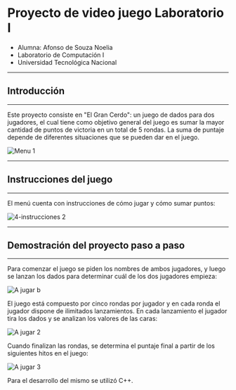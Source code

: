 # Proyecto de video juego Laboratorio I 


- Alumna: Afonso de Souza Noelia
- Laboratorio de Computación I
- Universidad Tecnológica Nacional 



----------------
## Introducción
----------------

Este proyecto consiste en "El Gran Cerdo": un juego de dados para dos jugadores, el cual tiene como objetivo general del juego es sumar la mayor cantidad de puntos de victoria en un total de 5 rondas. La suma de puntaje depende de diferentes situaciones que se pueden dar en el juego. 

![Menu 1](https://user-images.githubusercontent.com/122423086/211717638-fa2b56f2-e1f1-4aa0-81e7-76042ab31ec2.jpg)


-------------
## Instrucciones del juego
------------
El menú cuenta con instrucciones de cómo jugar y cómo sumar puntos:

![4-instrucciones 2](https://user-images.githubusercontent.com/122423086/211718039-4bd8b551-8865-40b2-b3c3-dfde59f7871f.jpg)


---------------
## Demostración del proyecto paso a paso
----------------

Para comenzar el juego se piden los nombres de ambos jugadores, y luego se lanzan los dados para determinar cuál de los dos jugadores empieza:

![A jugar b](https://user-images.githubusercontent.com/122423086/211718204-65be46c1-d7e8-41c8-a5ce-b1015d0e2348.jpg)


El juego está compuesto por cinco rondas por jugador y en cada ronda el jugador dispone de ilimitados lanzamientos.
En cada lanzamiento el jugador tira los dados y se analizan los valores de las caras:

![A jugar 2](https://user-images.githubusercontent.com/122423086/211718491-cc44fc81-90cd-4677-9247-340b992eb3e9.jpg)


Cuando finalizan las rondas, se determina el puntaje final a partir de los siguientes hitos en el juego:

![A jugar 3](https://user-images.githubusercontent.com/122423086/211718498-74ca5acd-4686-4c92-8eee-f7a7d1eba299.jpg)

Para el desarrollo del mismo se utilizó C++.
